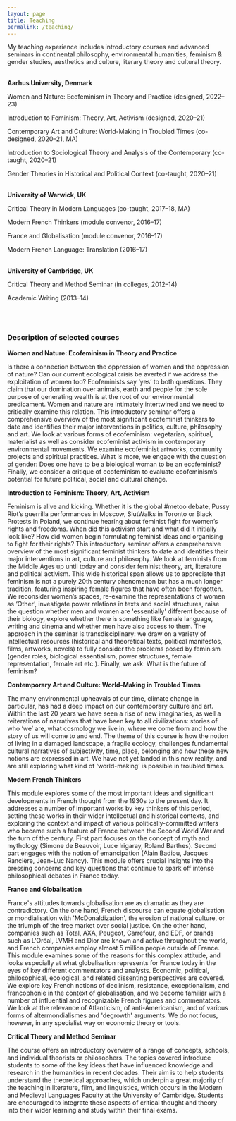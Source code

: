 ```yaml
---
layout: page
title: Teaching
permalink: /teaching/
---
```

My teaching experience includes introductory courses and advanced seminars in continental philosophy, environmental humanities, feminism & gender studies, aesthetics and culture, literary theory and cultural theory. 

<br>**Aarhus University, Denmark**<br>

Women and Nature: Ecofeminism in Theory and Practice (designed, 2022–23)

Introduction to Feminism: Theory, Art, Activism (designed, 2020–21)

Contemporary Art and Culture: World-Making in Troubled Times (co-designed, 2020–21, MA)

Introduction to Sociological Theory and Analysis of the Contemporary (co-taught, 2020–21)

Gender Theories in Historical and Political Context (co-taught, 2020–21)


<br>**University of Warwick, UK**<br>

Critical Theory in Modern Languages (co-taught, 2017–18, MA)	

Modern French Thinkers (module convenor, 2016–17)

France and Globalisation (module convenor, 2016–17)

Modern French Language: Translation (2016–17)
<br>

<br>**University of Cambridge, UK**<br>

Critical Theory and Method Seminar (in colleges, 2012–14) 

Academic Writing (2013–14)<br>



<br><br>

<h3>Description of selected courses</h3>


**Women and Nature: Ecofeminism in Theory and Practice**

Is there a connection between the oppression of women and the oppression of nature? Can our current ecological crisis be averted if we address the exploitation of women too? Ecofeminists say ‘yes’ to both questions. They claim that our domination over animals, earth and people for the sole purpose of generating wealth is at the root of our environmental predicament. Women and nature are intimately intertwined and we need to critically examine this relation. This introductory seminar offers a comprehensive overview of the most significant ecofeminist thinkers to date and identifies their major interventions in politics, culture, philosophy and art. We look at various forms of ecofeminism: vegetarian, spiritual, materialist as well as consider ecofeminist activism in contemporary environmental movements. We examine ecofeminist artworks, community projects and spiritual practices. What is more, we engage with the question of gender: Does one have to be a biological woman to be an ecofeminist? Finally, we consider a critique of ecofeminism to evaluate ecofeminism’s potential for future political, social and cultural change.

**Introduction to Feminism: Theory, Art, Activism**

Feminism is alive and kicking. Whether it is the global #metoo debate, Pussy Riot’s guerrilla performances in Moscow, SlutWalks in Toronto or Black Protests in Poland, we continue hearing about feminist fight for women’s rights and freedoms. When did this activism start and what did it initially look like? How did women begin formulating feminist ideas and organising to fight for their rights? This introductory seminar offers a comprehensive overview of the most significant feminist thinkers to date and identifies their major interventions in art, culture and philosophy. We look at feminists from the Middle Ages up until today and consider feminist theory, art, literature and political activism. This wide historical span allows us to appreciate that feminism is not a purely 20th century phenomenon but has a much longer tradition, featuring inspiring female figures that have often been forgotten. We reconsider women’s spaces, re-examine the representations of women as ‘Other’, investigate power relations in texts and social structures, raise the question whether men and women are 'essentially' different because of their biology, explore whether there is something like female language, writing and cinema and whether men have also access to them. The approach in the seminar is transdisciplinary: we draw on a variety of intellectual resources (historical and theoretical texts, political manifestos, films, artworks, novels) to fully consider the problems posed by feminism (gender roles, biological essentialism, power structures, female representation, female art etc.). Finally, we ask: What is the future of feminism?

**Contemporary Art and Culture: World-Making in Troubled Times**

The many environmental upheavals of our time, climate change in particular, has had a deep impact on our contemporary culture and art. Within the last 20 years we have seen a rise of new imaginaries, as well a reiterations of narratives that have been key to all civilizations:  stories of who ‘we’ are, what cosmology we live in, where we come from and how the story of us will come to and end. The theme of this course is how the notion of living in a damaged landscape, a fragile ecology, challenges fundamental cultural narratives of subjectivity, time, place, belonging and how these new notions are expressed in art. We have not yet landed in this new reality, and are still exploring what kind of ‘world-making’ is possible in troubled times. 

**Modern French Thinkers**

This module explores some of the most important ideas and significant developments in French thought from the 1930s to the present day. It addresses a number of important works by key thinkers of this period, setting these works in their wider intellectual and historical contexts, and exploring the context and impact of various politically-committed writers who became such a feature of France between the Second World War and the turn of the century. First part focuses on the concept of myth and mythology (Simone de Beauvoir, Luce Irigaray, Roland Barthes). Second part engages with the notion of emancipation (Alain Badiou, Jacques Rancière, Jean-Luc Nancy). This module offers crucial insights into the pressing concerns and key questions that continue to spark off intense philosophical debates in France today.


**France and Globalisation**

France's attitudes towards globalisation are as dramatic as they are contradictory. On the one hand, French discourse can equate globalisation or mondialisation with 'McDonaldization', the erosion of national culture, or the triumph of the free market over social justice. On the other hand, companies such as Total, AXA, Peugeot, Carrefour, and EDF, or brands such as L‘Oréal, LVMH and Dior are known and active throughout the world, and French companies employ almost 5 million people outside of France. This module examines some of the reasons for this complex attitude, and looks especially at what globalisation represents for France today in the eyes of key different commentators and analysts. Economic, political, philosophical, ecological, and related dissenting perspectives are covered. We explore key French notions of declinism, resistance, exceptionalism, and francophonie in the context of globalisation, and we become familiar with a number of influential and recognizable French figures and commentators. We look at the relevance of Atlanticism, of anti-Americanism, and of various forms of altermondialismes and 'degrowth' arguments. We do not focus, however, in any specialist way on economic theory or tools.

**Critical Theory and Method Seminar**

The course offers an introductory overview of a range of concepts, schools, and individual theorists or philosophers. The topics covered introduce students to some of the key ideas that have influenced knowledge and research in the humanities in recent decades. Their aim is to help students understand the theoretical approaches, which underpin a great majority of the teaching in literature, film, and linguistics, which occurs in the Modern and Medieval Languages Faculty at the University of Cambridge. Students are encouraged to integrate these aspects of critical thought and theory into their wider learning and study within their final exams. 
